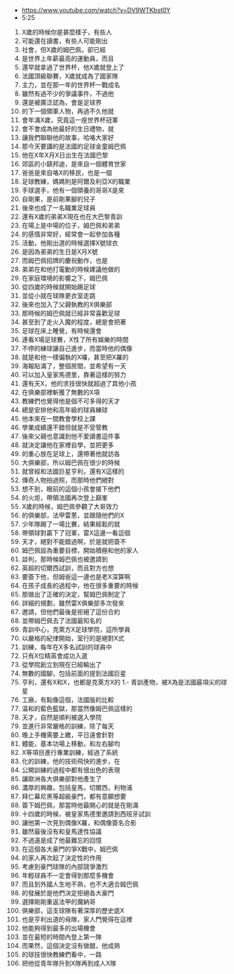 - https://www.youtube.com/watch?v=DV9WTKbst0Y
- 5:25

1. X歲的時候你是甚麼樣子，有些人
1. 可能還在讀書，有些人可能剛出
1. 社會，但X歲的姆巴佩，卻已經
1. 是世界上年薪最高的運動員，而且
1. 還早就拿過了世界杯，他X歲就登上了
1. 法國頂級聯賽，X歲就成為了國家隊
1. 主力，並在那一年的世界杯一戰成名
1. 雖然有過不少的爭議事件，不過他
1. 還是被廣泛認為，會是足球界
1. 的下一個領軍人物，再過不久他就
1. 會年滿X歲，究竟這一座世界杯冠軍
1. 會不會成為他最好的生日禮物，就
1. 讓我們聯聯他的故事，哈咯大家好
1. 那今天要講的是法國的足球金童姆巴佩
1. 他在X年X月X日出生在法國巴黎
1. 郊區的小鎮邦迪，是來自一個體育世家
1. 爸爸是來自咯X的移民，也是一個
1. 足球教練，媽媽則是阿爾及利亞X的職業
1. 手球選手，他有一個領養的哥哥X是來
1. 自剛果，是前剛果腳的兒子
1. 後來也成了一名職業足球員
1. 還有X歲的弟弟X現在也在大巴黎青訓
1. 在場上是中場的位子，姆巴佩和弟弟
1. 的感情非常好，經常會一起參加各種
1. 活動，他剛出道的時候選擇X號球衣
1. 是因為弟弟的生日是X月X號
1. 而姆巴佩招牌的慶祝動作，也是
1. 弟弟在和他打電動的時候建議他做的
1. 在家庭環境的影響之下，姆巴佩
1. 從四歲的時候就開始踢足球
1. 並從小就在球隊更衣室走跳
1. 後來也加入了父親執教的X俱樂部
1. 那時候的姆巴佩就已經非常喜歡足球
1. 甚至到了走火入魔的程度，總是會把著
1. 足球在床上睡覺，有時候還會
1. 連看X場足球賽，X性了所有娛樂的時間
1. 不停的練球讓自己進步，而當時他的偶像
1. 就是和他一樣偏執的X囉，甚至把X羅的
1. 海報貼滿了，整個房間，並希望有一天
1. 可以加入皇家馬德里，靠著這樣的努力
1. 還有天X，他的求技很快就超過了其他小孩
1. 在俱樂部裡斬獲了無數的X項
1. 教練們也覺得他是個不可多得的天才
1. 總是安排他和高年級的球員練球
1. 他本來在一間教會學校上課
1. 學業成績還不錯但就是不受管教
1. 後來父親也意識到他不愛讀書這件事
1. 就決定讓他在家裡自學，並把更多
1. 的重心放在足球上，還帶著他就訪各
1. 大俱樂部，所以姆巴佩在很少的時候
1. 就曾經和法國巨星亨利，還有X這樣的
1. 傳奇人物拍過照，而那時他們絕對
1. 想不到，眼前的這個小孩會接下他們
1. 的火炬，帶領法國再次登上巔峯
1. X歲的時候，姆巴佩參觀了大哥效力
1. 的俱樂部，法甲雷蔥，並跟隨他們的X
1. 少年隊踢了一場比賽，結果經鬆的就
1. 帶領球對贏下了冠軍，雷X這邊一看這個
1. 天才，絕對不能錯過啊，於是就把簽不
1. 姆巴佩設為重要目標，開始積極和他的家人
1. 談判，那時候姆巴佩也被邀請到
1. 英超的切爾西試訓，而且對方也想
1. 要簽下他，但姆爸這一邊也是老X深算啊
1. 在孩子成長的過程中，他在很多重要的時候
1. 那做出了正確的決定，幫姆巴佩制定了
1. 詳細的規劃，雖然雷X俱樂部多次發來
1. 邀請，但他們最後是拒絕了這份合約
1. 並帶姆巴佩去了法國最知名的
1. 青訓中心，克萊方X足球學院，這所學員
1. 以嚴格的紀律開始，室行的是絕對X式
1. 訓練，每年在X多名試訓的球員中
1. 只有X位精英會成功入選
1. 從學院創立到現在已經輸出了
1. 無數的國腳，包括前面的提到法國巨星
1. 亨利，還有X和X，也都是克萊方X的
1.- 青訓產物，被X為是法國最項尖的球星
1. 工廠，有點像這個，法國版的比較
1. 温和的藍色籃獄，那當然像姆巴佩這樣的
1. 天才，自然是順利被選入學院
1. 並進行非常嚴格的訓練，除了每天
1. 晚上手機需要上繳，平日遠會針對
1. 體能，基本功場上移動，和左右腳均
1. X等項目進行專業訓練，經過了系統
1. 化的訓練，他的技術飛快的進步，在
1. 公開訓練的過程中都有很出色的表現
1. 讓歐洲各大俱樂部對他產生了
1. 濃厚的興趣，包括皇馬，切爾西，利物浦
1. 拜仁幕尼黑等超級豪門，都有意願想要
1. 簽下姆巴佩，那當時他最開心的就是在剛滿
1. 十四歲的時候，被皇家馬德里邀請到西班牙試訓
1. 讓他第一次見到偶像X羅，和偶像簽名合影
1. 雖然最後沒有和皇馬達性協議
1. 不過遠是成了他最難忘的回憶
1. 在這個各大豪門的爭X戰中，姆巴佩
1. 的家人再次起了決定性的作用
1. 考慮到豪門球隊的內部競爭激烈
1. 年輕球員不一定會得到那麼多機會
1. 而且到外國人生地不熟，也不大適合姆巴佩
1. 的發展於是他們決定拒絕各大豪門
1. 選擇剛剛重返法甲的魔納哥
1. 俱樂部，這支球隊有著深厚的歷史底X
1. 也是亨利出道的母隊，家人門覺得在這裡
1. 他能夠得到最多的出場機會
1. 並在最短的時間內登上第一隊
1. 而果然，這個決定沒有做錯，他成熟
1. 的球技很快教練們看中，一路
1. 把他從青年隊升到X隊再到成人X隊
